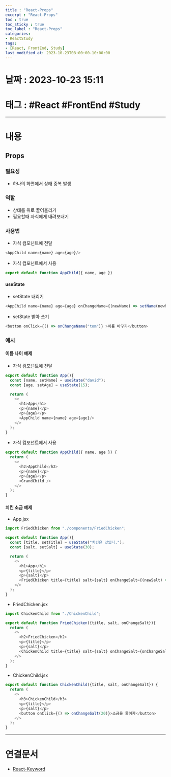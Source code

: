 ```yaml
---
title : "React-Props"
excerpt : "React-Props"
toc : true
toc_sticky : true
toc_label : "React-Props"
categories:
- ReactStudy
tags:
- [React, FrontEnd, Study]
last_modified_at: 2023-10-23T08:00:00-10:00:00
---
```


# 날짜 : 2023-10-23 15:11

# 태그 : #React #FrontEnd #Study 
---

# 내용

## Props

### 필요성
- 하나의 화면에서 상태 중복 발생

### 역할
- 상태를 위로 끌어올리기
- 필요할때 자식에게 내려보내기

### 사용법
- 자식 컴포넌트에 전달

```javascript
<AppChild name={name} age={age}/>
```

- 자식 컴포넌트에서 사용

```javascript
export default function AppChild({ name, age })
```

#### useState
- setState 내리기

```javascript
<AppChild name={name} age={age} onChangeName={(newName) => setName(newName)}/>
```

- setState 받아 쓰기

```javascript
<button onClick={() => onChangeName("tom")} >이름 바꾸기</button>
```

### 예시

#### 이름 나이 예제
- 자식 컴포넌트에 전달

```javascript
export default function App(){
  const [name, setName] = useState("david");
  const [age, setAge] = useState(15);

  return (
    <>
      <h1>App</h1>
      <p>{name}</p>
      <p>{age}</p>
      <AppChild name={name} age={age}/>
    </>
  );
}
```

- 자식 컴포넌트에서 사용

```javascript
export default function AppChild({ name, age }) {
  return (
    <>
      <h2>AppChild</h2>
      <p>{name}</p>
      <p>{age}</p>
      <GrandChild />
    </>
  );
}
```

#### 치킨 소금 예제
- App.jsx

```javascript
import FriedChicken from "./components/FriedChicken";

export default function App(){
  const [title, setTitle] = useState("치킨은 맛있다.");
  const [salt, setSalt] = useState(30);

  return (
    <>
      <h1>App</h1>
      <p>{title}</p>
      <p>{salt}</p>
      <FriedChicken title={title} salt={salt} onChangeSalt={(newSalt) => setSalt(newSalt)}/>
    </>
  );
}
```

- FriedChicken.jsx

```javascript
import ChickenChild from "./ChickenChild";

export default function FriedChicken({title, salt, onChangeSalt}){
  return (
    <>
      <h2>FriedChicken</h2>
      <p>{title}</p>
      <p>{salt}</p>
      <ChickenChild title={title} salt={salt} onChangeSalt={onChangeSalt}/>
    </>
  );
}
```

- ChickenChild.jsx

```javascript
export default function ChickenChild({title, salt, onChangeSalt}) {
  return (
    <>
      <h3>ChickenChild</h3>
      <p>{title}</p>
      <p>{salt}</p>
      <button onClick={() => onChangeSalt(20)}>소금을 줄이자</button>
    </>
  );
}
```

---

# 연결문서
- [React-Keyword](../../ReactStudy/ReactStudy-React-Keyword#usestate)